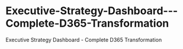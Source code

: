 # Executive-Strategy-Dashboard---Complete-D365-Transformation
Executive Strategy Dashboard - Complete D365 Transformation
